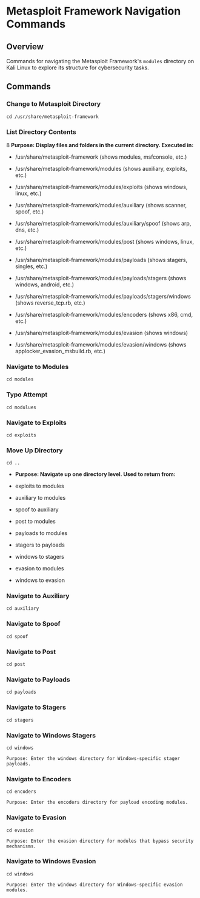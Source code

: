# Metasploit Framework Navigation Commands

## Overview
Commands for navigating the Metasploit Framework's `modules` directory on Kali Linux to explore its structure for cybersecurity tasks.

## Commands
### Change to Metasploit Directory
```
cd /usr/share/metasploit-framework
```
### List Directory Contents


8 **Purpose: Display files and folders in the current directory. Executed in:**
- /usr/share/metasploit-framework (shows modules, msfconsole, etc.)

- /usr/share/metasploit-framework/modules (shows auxiliary, exploits, etc.)

- /usr/share/metasploit-framework/modules/exploits (shows windows, linux, etc.)

- /usr/share/metasploit-framework/modules/auxiliary (shows scanner, spoof, etc.)

- /usr/share/metasploit-framework/modules/auxiliary/spoof (shows arp, dns, etc.)

- /usr/share/metasploit-framework/modules/post (shows windows, linux, etc.)

- /usr/share/metasploit-framework/modules/payloads (shows stagers, singles, etc.)

- /usr/share/metasploit-framework/modules/payloads/stagers (shows windows, android, etc.)

- /usr/share/metasploit-framework/modules/payloads/stagers/windows (shows reverse_tcp.rb, etc.)

- /usr/share/metasploit-framework/modules/encoders (shows x86, cmd, etc.)

- /usr/share/metasploit-framework/modules/evasion (shows windows)

- /usr/share/metasploit-framework/modules/evasion/windows (shows applocker_evasion_msbuild.rb, etc.)

### Navigate to Modules

```
cd modules
```
### Typo Attempt
```
cd modulues
```
### Navigate to Exploits
```
cd exploits
```
### Move Up Directory

```
cd ..
```

* **Purpose: Navigate up one directory level. Used to return from:**
- exploits to modules

- auxiliary to modules

- spoof to auxiliary

- post to modules

- payloads to modules

- stagers to payloads

- windows to stagers

- evasion to modules

- windows to evasion

### Navigate to Auxiliary

```
cd auxiliary
```
### Navigate to Spoof

```
cd spoof
```
### Navigate to Post
```
cd post
```
### Navigate to Payloads
```
cd payloads
```

### Navigate to Stagers
```
cd stagers
```

### Navigate to Windows Stagers

```
cd windows

Purpose: Enter the windows directory for Windows-specific stager payloads.
```
### Navigate to Encoders
```
cd encoders

Purpose: Enter the encoders directory for payload encoding modules.
```
### Navigate to Evasion

```
cd evasion

Purpose: Enter the evasion directory for modules that bypass security mechanisms.
```

### Navigate to Windows Evasion

```
cd windows

Purpose: Enter the windows directory for Windows-specific evasion modules.
```
